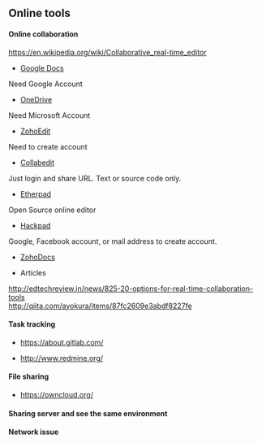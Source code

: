 ## Online tools

#### Online collaboration

https://en.wikipedia.org/wiki/Collaborative_real-time_editor

- [Google Docs](https://www.google.com/docs/about/)

Need Google Account

- [OneDrive](https://onedrive.live.com/about/en-us/)

Need Microsoft Account

- [ZohoEdit](https://www.zoho.com/docs/#allfiles)

Need to create account

- [Collabedit](http://collabedit.com/ )

Just login and share URL. Text or source code only.

- [Etherpad](http://etherpad.org/)

Open Source online editor


- [Hackpad](https://hackpad.com/)

Google, Facebook account, or mail address to create account.

- [ZohoDocs](https://www.zoho.com/docs/download.html)


- Articles

http://edtechreview.in/news/825-20-options-for-real-time-collaboration-tools <Br>
http://qiita.com/ayokura/items/87fc2609e3abdf8227fe



#### Task tracking

- https://about.gitlab.com/

- http://www.redmine.org/

#### File sharing 
 
- https://owncloud.org/

#### Sharing server and see the same environment

#### Network issue


